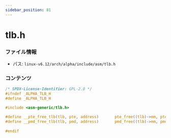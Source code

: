 ```yaml
---
sidebar_position: 81
---
```

# tlb.h

### ファイル情報

- パス: `linux-v6.12/arch/alpha/include/asm/tlb.h`

### コンテンツ

```h
/* SPDX-License-Identifier: GPL-2.0 */
#ifndef _ALPHA_TLB_H
#define _ALPHA_TLB_H

#include <asm-generic/tlb.h>

#define __pte_free_tlb(tlb, pte, address)		pte_free((tlb)->mm, pte)
#define __pmd_free_tlb(tlb, pmd, address)		pmd_free((tlb)->mm, pmd)
 
#endif

```
